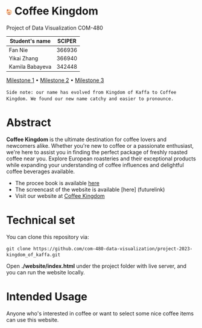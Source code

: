 # <img src="milestones/images/milk-tea.png" width=3%/> Coffee Kingdom 

Project of Data Visualization COM-480

| Student's name  | SCIPER |
| --------------- | ------ |
| Fan Nie         | 366936 |
| Yikai Zhang     | 366940 |
| Kamila Babayeva | 342448 |

[Milestone 1](milestones/milestone1.md) • [Milestone 2](milestones/milestone2.md) • [Milestone 3](Process%20Book.pdf)

`Side note: our name has evolved from Kingdom of Kaffa to Coffee Kingdom. We found our new name catchy and easier to pronounce.`

# Abstract
**Coffee Kingdom** is the ultimate destination for coffee lovers and newcomers alike. Whether you're new to coffee or a passionate enthusiast, we're here to assist you in finding the perfect package of freshly roasted coffee near you. Explore European roasteries and their exceptional products while expanding your understanding of coffee influences and delightful coffee beverages available.

- The procee book is available [here](futurelink)
- The screencast of the website is available [here] (futurelink)
- Visit our website at [Coffee Kingdom](https://com-480-data-visualization.github.io/project-2023-kingdom_of_kaffa)

# Technical set
You can clone this repository via:
```
git clone https://github.com/com-480-data-visualization/project-2023-kingdom_of_kaffa.git
```
Open **./website/index.html** under the project folder with live server, and you can run the website locally.

# Intended Usage
Anyone who's interested in coffee or want to select some nice coffee items can use this website.

